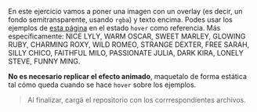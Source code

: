 En este ejercicio vamos a poner una imagen con un overlay (es decir, un fondo semitransparente, usando `rgba`) y texto encima. Podes usar los ejemplos de [esta página](https://tympanus.net/Development/HoverEffectIdeas/index.html) en el estado `hover` como referencia. Más específicamente: NICE LYLY, WARM OSCAR, SWEET MARLEY, GLOWING RUBY, CHARMING ROXY, WILD ROMEO, STRANGE DEXTER, FREE SARAH, SILLY CHICO, FAITHFUL MILO, PASSIONATE JULIA, DARK KIRA, LONELY STEVE, FUNNY MING.

**No es necesario replicar el efecto animado**, maquetalo de forma estática tal cómo queda cuando se hace `hover` sobre los ejemplos. 

> Al finalizar, cargá el repositorio con los corrrespondientes archivos.